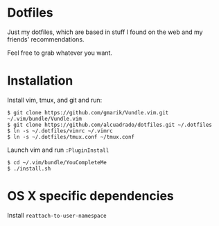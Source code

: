 # Dotfiles

Just my dotfiles, which are based in stuff I found on the web and my friends'
recommendations.

Feel free to grab whatever you want.

# Installation

Install vim, tmux, and git and run:

```
$ git clone https://github.com/gmarik/Vundle.vim.git ~/.vim/bundle/Vundle.vim
$ git clone https://github.com/alcuadrado/dotfiles.git ~/.dotfiles
$ ln -s ~/.dotfiles/vimrc ~/.vimrc
$ ln -s ~/.dotfiles/tmux.conf ~/tmux.conf
```

Launch vim and run `:PluginInstall`

```
$ cd ~/.vim/bundle/YouCompleteMe
$ ./install.sh
```

# OS X specific dependencies

Install `reattach-to-user-namespace`
